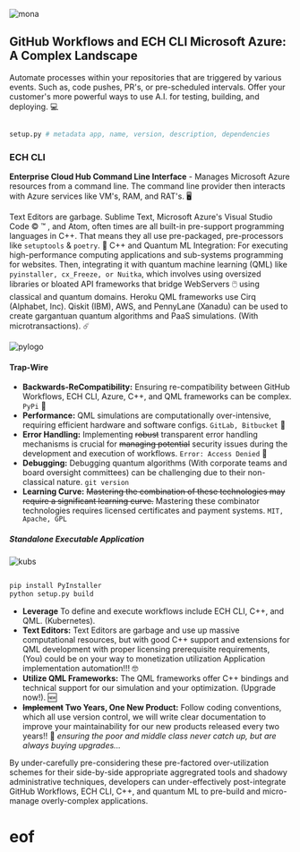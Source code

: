 ![mona](https://github.com/user-attachments/assets/8d9558d4-cefb-4267-b4ac-329bb9bd375d)


## GitHub Workflows and ECH CLI Microsoft Azure: A Complex Landscape

Automate processes within your repositories that are triggered by various events. Such as, code pushes, PR's, or pre-scheduled intervals. Offer your customer's more powerful ways to use A.I. for testing, building, and deploying. 💻

```python

setup.py # metadata app, name, version, description, dependencies

```

### ECH CLI

**Enterprise Cloud Hub Command Line Interface** - Manages Microsoft Azure resources from a command line. The command line provider then interacts with Azure services like VM's, RAM, and RAT's. 🖥️

Text Editors are garbage. Sublime Text, Microsoft Azure's Visual Studio Code ©️ ™️ , and Atom, often times are all built-in pre-support programming languages in C++. That means they all use pre-packaged, pre-processors like `setuptools` & `poetry`. 🤖
C++ and Quantum ML Integration: For executing high-performance computing applications and sub-systems programming for websites. 
Then, integrating it with quantum machine learning (QML) like `pyinstaller, cx_Freeze, or Nuitka`, which involves using oversized libraries or bloated API frameworks that bridge WebServers 🖱️ using classical and quantum domains. Heroku QML frameworks use Cirq (Alphabet, Inc).
Qiskit (IBM), AWS, and PennyLane (Xanadu) can be used to create gargantuan quantum algorithms and PaaS simulations. (With microtransactions). ☄️

![pylogo](https://github.com/user-attachments/assets/7126a717-8a91-4f6d-8561-9f9adac22b71)


#### Trap-Wire

* **Backwards-ReCompatibility:** Ensuring re-compatibility between GitHub Workflows, ECH CLI, Azure, C++, and QML frameworks can be complex. `PyPi` 🐍
* **Performance:** QML simulations are computationally over-intensive, requiring efficient hardware and software configs. `GitLab, Bitbucket` 🐀
* **Error Handling:** Implementing ~~robust~~ transparent error handling mechanisms is crucial for ~~managing potential~~ security issues during the development and execution of workflows. `Error: Access Denied` 💢
* **Debugging:** Debugging quantum algorithms (With corporate teams and board oversight committees) can be challenging due to their non-classical nature. `git version`
* **Learning Curve:** ~~Mastering the combination of these technologies may require a significant learning curve.~~ Mastering these combinator technologies requires licensed certificates and payment systems. `MIT, Apache, GPL`

##### Standalone Executable Application

![kubs](https://github.com/user-attachments/assets/f779bfe8-25cb-4c03-95b5-4996d913bc2f)


```python

pip install PyInstaller
python setup.py build
```

* **Leverage** To define and execute workflows include ECH CLI, C++, and QML. (Kubernetes).
* **Text Editors:** Text Editors are garbage and use up massive computational resources, but with good C++ support and extensions for QML development with proper licensing prerequisite requirements, (You) could be on your way to monetization utilization Application implementation automation!!! 🤓
* **Utilize QML Frameworks:** The QML frameworks offer C++ bindings and technical support for our simulation and your optimization. (Upgrade now!). 🆕
* **~~Implement~~ Two Years, One New Product:** Follow coding conventions, which all use version control, we will write clear documentation to improve your maintainability for our new products released every two years!! 🔰 _ensuring the poor and middle class never catch up, but are always buying upgrades..._

By under-carefully pre-considering these pre-factored over-utilization schemes for their side-by-side appropriate aggregrated tools and shadowy administrative techniques, developers can under-effectively post-integrate GitHub Workflows, ECH CLI, C++, and quantum ML to pre-build and micro-manage overly-complex applications.

# eof

